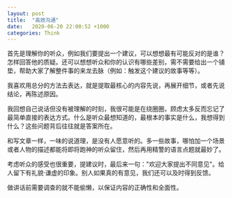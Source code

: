 ```yaml
---
layout: post
title:  "高效沟通"
date:   2020-06-20 22:00:52 +1000
categories: Think 
---
```


首先是理解你的听众，例如我们要提出一个建议，可以想想最有可能反对的是谁？怎样回答他的质疑。还可以想想听众和你的认识有哪些差别，需不需要给出一个铺垫，帮助大家了解整件事的来龙去脉（例如：触发这个建议的故事等等）。

我喜欢用总分的方法去表达，就是提取最核心的内容先说，再展开细节，或者先说结论，再陈述原因。

我回想自己说话但没有被理解的时刻，我很可能是在绕圈圈，顾虑太多反而忘记了最简单直接的表达方式。什么是听众最想知道的，最根本的事实是什么，我想得到什么？这些问题背后往往就是答案所在。

和写文章一样，一味的说道理，是没有人愿意听的。多一些故事，哪怕加一个场景或者人物的描述都能将即将跑神的听众留住，然后再用精警的语言点题就最妙了。

考虑听众的感受也很重要，提建议时，最后来一句："欢迎大家提出不同意见"。给人留下有礼貌·谦虚的印象。别人如果真的有意见，我们还可以及时得到反馈。

做讲话前需要调查的就不能偷懒，以保证内容的正确性和全面性。




